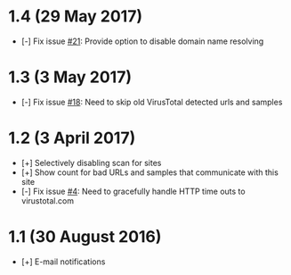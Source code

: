 # 1.4 (29 May 2017)

* [-] Fix issue [\#21](https://github.com/plesk/ext-website-virus-check/issues/21): Provide option to disable domain name resolving

# 1.3 (3 May 2017)

* [-] Fix issue [\#18](https://github.com/plesk/ext-website-virus-check/issues/18): Need to skip old VirusTotal detected urls and samples

# 1.2 (3 April 2017)

* [+] Selectively disabling scan for sites
* [+] Show count for bad URLs and samples that communicate with this site
* [-] Fix issue [\#4](https://github.com/plesk/ext-website-virus-check/issues/4): Need to gracefully handle HTTP time outs to virustotal.com

# 1.1 (30 August 2016)

* [+] E-mail notifications
